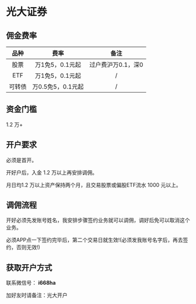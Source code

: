 # 光大证券

## 佣金费率

品种 | 费率 | 备注
:---: | :---: | :---:
股票 | 万1免5，0.1元起 | 过户费沪万0.1，深0
ETF | 万1免5，0.1元起 | /
可转债 | 万0.5免5，0.1元起 | /

## 资金门槛

1.2 万+

## 开户要求

必须是首开。

开好户后，入金 1.2 万以上再安排调佣。

月日均1.2 万以上资产保持两个月，且交易股票或偏股ETF流水 1000 元以上。

## 调佣流程

开好必须先发账号姓名，我安排步骤签约业务就可以调佣，调好后免可以取消这个业务。

必须APP点一下签约完毕后，第二个交易日就生效!(必须发我账号名字后，再去签约，否则无效!)

## 获取开户方式

联系微信号： **i668ha**

加好友时请备注：光大开户